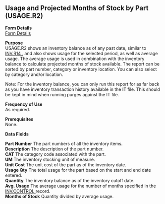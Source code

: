 ##  Usage and Projected Months of Stock by Part (USAGE.R2)

<PageHeader />

**Form Details**  
[ Form Details ](USAGE-R2-1/README.md)   

**Purpose**  
USAGE.R2 shows an inventory balance as of any past date, similar to [ INV.R14 ](../../../../rover/INV-OVERVIEW/INV-REPORT/INV-R14) , and also shows usage for the selected period, as well as average usage. The average usage is used in combination with the inventory balance to calculate projected months of stock available. The report can be sorted by part number, category or inventory location. You can also select by category and/or location.   
  
Note: For the inventory balance, you can only run this report for as far back
as you have inventory transaction history available in the IT file. This
should be kept in mind when running purges against the IT file.

**Frequency of Use**  
As required.

**Prerequisites**  
None.

**Data Fields**

**Part Number** The part numbers of all the inventory items.  
**Description** The description of the part number.  
**CAT** The category code associated with the part.  
**UM** The inventory stocking unit of measure.  
**Unit Cost** The unit cost of the part as of the inventory date.  
**Usage Qty** The total usage for the part based on the start and end date
entered.  
**Quantity** The inventory balance as of the inventory cutoff date.  
**Avg. Usage** The average usage for the number of months specified in the [ INV.CONTROL ](../../../../rover/AP-OVERVIEW/AP-ENTRY/AP-E/AP-E-2/INV-CONTROL) record.   
**Months of Stock** Quantity divided by average usage.  
  
<badge text= "Version 8.10.57" vertical="middle" />

<PageFooter />